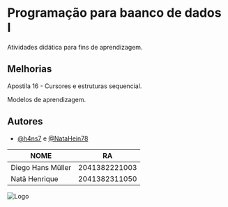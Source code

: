 
# Programação para baanco de dados I

Atividades didática para fins de aprendizagem.


## Melhorias

Apostila 16 - Cursores e estruturas sequencial. 

Modelos de aprendizagem.

## Autores

- [@h4ns7](https://www.github.com/h4ns7) e [@NataHein78](https://github.com/NataHein78)



|NOME|RA                       |
|-------------------------------|-----------------------------|
|Diego Hans Müller           |2041382221003            |
|Natã Henrique|2041382311050|



![Logo](https://teenager.com.br/wp-content/uploads/2019/05/Fatec-Ipiranga3.png)